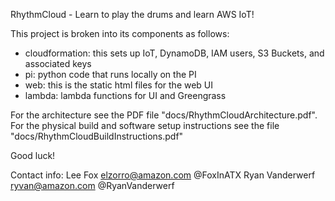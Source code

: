 RhythmCloud - Learn to play the drums and learn AWS IoT!

This project is broken into its components as follows:

- cloudformation: this sets up IoT, DynamoDB, IAM users, S3 Buckets, and associated keys
- pi: python code that runs locally on the PI
- web: this is the static html files for the web UI
- lambda: lambda functions for UI and Greengrass

For the architecture see the PDF file "docs/RhythmCloudArchitecture.pdf".
For the physical build and software setup instructions see the file "docs/RhythmCloudBuildInstructions.pdf"

Good luck!

Contact info:
Lee Fox elzorro@amazon.com @FoxInATX
Ryan Vanderwerf ryvan@amazon.com @RyanVanderwerf

